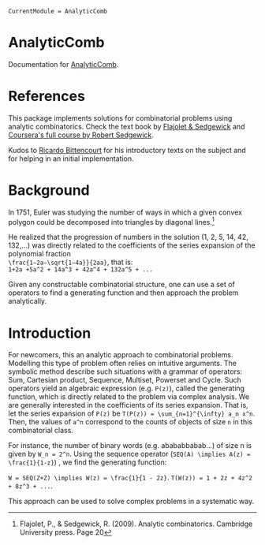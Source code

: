 ```@meta
CurrentModule = AnalyticComb
```

# AnalyticComb

Documentation for [AnalyticComb](https://github.com/fargolo/AnalyticComb.jl).

# References   

This package implements solutions for combinatorial problems using analytic combinatorics.
Check the text book by [Flajolet & Sedgewick](https://algo.inria.fr/flajolet/Publications/book.pdf) and [Coursera's full course by Robert Sedgewick](https://www.coursera.org/learn/analytic-combinatorics).  

Kudos to [Ricardo Bittencourt](https://github.com/ricbit/) for his introductory texts on the subject and for helping in an initial implementation.  

# Background  

In 1751, Euler was studying the number of ways in which a given convex polygon could be decomposed into triangles by diagonal lines.[^1]

He realized that the progression of numbers in the solution (1, 2, 5, 14, 42, 132,...) was directly related to the coefficients of the series expansion of the polynomial fraction  
``\frac{1−2a−\sqrt{1−4a}}{2aa}``, that is:  
``1+2a +5a^2 + 14a^3 + 42a^4 + 132a^5 + ...``

Given any constructable combinatorial structure, one can use a set of operators to find a generating function and then approach the problem analytically.  

# Introduction  

For newcomers, this an analytic approach to combinatorial problems. Modelling this type of problem often relies on intuitive arguments. The symbolic method describe such situations with a grammar of operators: Sum, Cartesian product, Sequence, Multiset, Powerset and Cycle. Such operators yield an algebraic expression (e.g. ``P(z)``), called the generating function, which is directly related to the problem via complex analysis. We are generally interested in the coefficients of its series expansion. That is, let the series expansion of ``P(z)`` be ``T(P(z)) = \sum_{n=1}^{\infty} a_n x^n``. Then, the values of ``a^n`` correspond to the counts of objects of size ``n`` in this combinatorial class.  

For instance, the number of binary words (e.g. abababbabab...) of size n is given by ``W_n = 2^n``. Using the sequence operator (``SEQ(A) \implies A(z) = \frac{1}{1-z}``) , we find the generating function:  

``W = SEQ(Z+Z) \implies W(z) = \frac{1}{1 - 2z}``. ``T(W(z)) = 1 + 2z + 4z^2 + 8z^3 + ...``.  

This approach can be used to solve complex problems in a systematic way.    


[^1]: Flajolet, P., & Sedgewick, R. (2009). Analytic combinatorics. Cambridge University press. Page 20  
